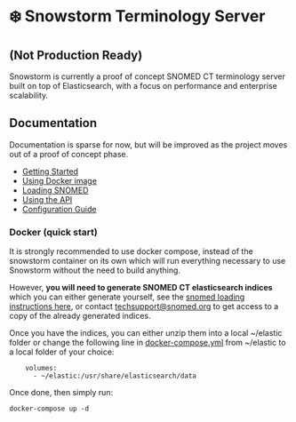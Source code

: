 # ❄️ Snowstorm Terminology Server

## (Not Production Ready)

Snowstorm is currently a proof of concept SNOMED CT terminology server built on top of Elasticsearch, with a focus on performance and enterprise scalability.


## Documentation
Documentation is sparse for now, but will be improved as the project moves out of a proof of concept phase.

- [Getting Started](docs/getting-started.md)
- [Using Docker image](docs/using-docker.md)
- [Loading SNOMED](docs/loading-snomed.md)
- [Using the API](docs/using-the-api.md)
- [Configuration Guide](docs/configuration-guide.md)

### Docker (quick start)

It is strongly recommended to use docker compose, instead of the snowstorm container on its own which will run everything necessary to use Snowstorm without the need to build anything.

However, **you will need to generate SNOMED CT elasticsearch indices** which you can either generate yourself, see the [snomed loading instructions here](docs/loading-snomed.md), or contact [techsupport@snomed.org](mailto::techsupport@snomed.org) to get access to a copy of the already generated indices.

Once you have the indices, you can either unzip them into a local ~/elastic folder or change the following line in [docker-compose.yml](docker-compose.yml) from ~/elastic to a local folder of your choice:
```    
    volumes:
      - ~/elastic:/usr/share/elasticsearch/data
```
Once done, then simply run:
```
docker-compose up -d
```
